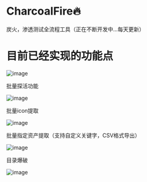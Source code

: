 # CharcoalFire🔥
炭火，渗透测试全流程工具（正在不断开发中...每天更新）


# 目前已经实现的功能点

![image](https://github.com/dahezhiquan/CharcoalFire/assets/76278560/7ec3dda8-0908-437b-9bb5-19a124815812)


批量探活功能

![image](https://github.com/dahezhiquan/CharcoalFire/assets/76278560/f1aeb149-78f3-46c7-80e8-43c41fdf2334)


批量icon提取

![image](https://github.com/dahezhiquan/CharcoalFire/assets/76278560/380bcdb7-ceed-43ba-9d7a-321b6790dcb3)

批量指定资产提取（支持自定义关键字，CSV格式导出）

![image](https://github.com/dahezhiquan/CharcoalFire/assets/76278560/0ad05e73-18bc-4637-8095-fa67630dab2b)

目录爆破

![image](https://github.com/dahezhiquan/CharcoalFire/assets/76278560/839cd66e-378b-43d9-9982-4380729636b0)



